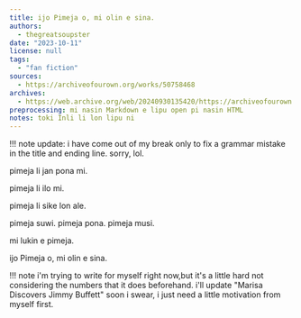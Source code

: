 ```yaml
---
title: ijo Pimeja o, mi olin e sina.
authors:
  - thegreatsoupster
date: "2023-10-11"
license: null
tags:
  - "fan fiction"
sources:
  - https://archiveofourown.org/works/50758468
archives:
  - https://web.archive.org/web/20240930135420/https://archiveofourown.org/works/50758468
preprocessing: mi nasin Markdown e lipu open pi nasin HTML
notes: toki Inli li lon lipu ni
---
```


!!! note
update: i have come out of my break only to fix a grammar mistake in the title and ending line. sorry, lol.

pimeja li jan pona mi.

pimeja li ilo mi.

pimeja li sike lon ale.

pimeja suwi. pimeja pona. pimeja musi.

mi lukin e pimeja.

ijo Pimeja o, mi olin e sina.

!!! note
i'm trying to write for myself right now,but it's a little hard not considering the numbers that it does beforehand. i'll update "Marisa Discovers Jimmy Buffett" soon i swear, i just need a little motivation from myself first.
